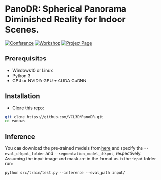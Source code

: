 # PanoDR: Spherical Panorama Diminished Reality for Indoor Scenes.

[![Conference](http://img.shields.io/badge/CVPR-2021-blue.svg?style=plastic)](http://cvpr2021.thecvf.com/)
[![Workshop](http://img.shields.io/badge/OmniCV-2021-lightblue.svg?style=plastic)](https://sites.google.com/view/omnicv2021/home)
[![Project Page](http://img.shields.io/badge/Project-Page-blueviolet.svg?style=plastic)](https://vcl3d.github.io/PanoDR/)

## Prerequisites
- Windows10 or Linux
- Python 3
- CPU or NVIDIA GPU + CUDA CuDNN

## Installation
- Clone this repo:

```bash
git clone https://github.com/VCL3D/PanoDR.git
cd PanoDR
```

## Inference

You can download the pre-trained models from [here](https://drive.google.com/drive/folders/1TD0wJe4EncunD-ZiQ9RTQVXbIv-1Snz6?usp=sharing)
and specify the `--eval_chkpnt_folder` and `--segmentation_model_chkpnt`, respectively.
Assuming the input image and mask are in the format as in the `input` folder run: 

`python src/train/test.py --inference --eval_path input/`


